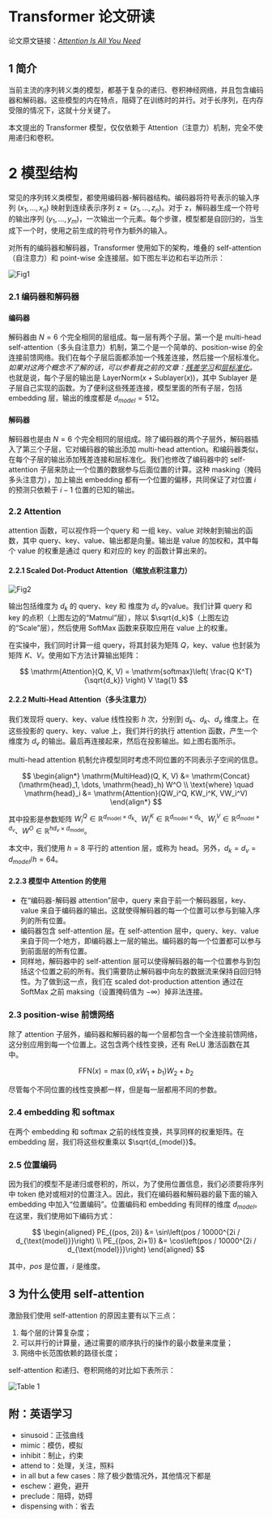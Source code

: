 
# Transformer 论文研读

论文原文链接：*[Attention Is All You Need](https://arxiv.org/pdf/1706.03762)*

## 1 简介

当前主流的序列转义类的模型，都基于复杂的递归、卷积神经网络，并且包含编码器和解码器。这些模型的内在特点，阻碍了在训练时的并行。对于长序列，在内存受限的情况下，这就十分关键了。

本文提出的 Transformer 模型，仅仅依赖于 Attention（注意力）机制，完全不使用递归和卷积。

# 2 模型结构

常见的序列转义类模型，都使用编码器-解码器结构。编码器将符号表示的输入序列 $(x_1,...,x_n)$ 映射到连续表示序列 $\mathrm{z}=(z_1,...,z_n)$。对于 $\mathrm{z}$，解码器生成一个符号的输出序列 $(y_1,...,y_m)$，一次输出一个元素。每个步骤，模型都是自回归的，当生成下一个时，使用之前生成的符号作为额外的输入。

对所有的编码器和解码器，Transformer 使用如下的架构，堆叠的 self-attention（自注意力）和 point-wise 全连接层。如下图左半边和右半边所示：

![Fig1](./1_Transformer_1.png)

### 2.1 编码器和解码器

#### 编码器

解码器由 $N=6$ 个完全相同的层组成。每一层有两个子层。第一个是 multi-head self-attention（多头自注意力）机制，第二个是一个简单的、position-wise 的全连接前馈网络。我们在每个子层后面都添加一个残差连接，然后接一个层标准化。*如果对这两个概念不了解的话，可以参看我之前的文章：[残差学习](3_ResidualLearning.html)和[层标准化](2_LayerNorm.html)。* 也就是说，每个子层的输出是 $\mathrm{LayerNorm}(x+\mathrm{Sublayer}(x))$，其中 $\mathrm{Sublayer}$ 是子层自己实现的函数。为了便利这些残差连接，模型里面的所有子层，包括 embedding 层，输出的维度都是 $d_{model} = 512$。

#### 解码器

解码器也是由 $N=6$ 个完全相同的层组成。除了编码器的两个子层外，解码器插入了第三个子层，它对编码器的输出添加 multi-head attention。和编码器类似，在每个子层的输出添加残差连接和层标准化。我们也修改了编码器中的 self-attention 子层来防止一个位置的数据参与后面位置的计算。这种 masking（掩码多头注意力），加上输出 embedding 都有一个位置的偏移，共同保证了对位置 $i$ 的预测只依赖于 $i-1$ 位置的已知的输出。

### 2.2 Attention

attention 函数，可以视作将一个query 和 一组 key、value 对映射到输出的函数，其中 query、key、value、输出都是向量。输出是 value 的加权和，其中每个 value 的权重是通过 query 和对应的 key 的函数计算出来的。

#### 2.2.1 Scaled Dot-Product Attention（缩放点积注意力）

![Fig2](1_Transformer_2.png)

输出包括维度为 $d_k$ 的 query、key 和 维度为 $d_v$ 的value。我们计算 query 和 key 的点积（上图左边的“Matmul”层），除以 $\sqrt{d_k}$（上图左边的“Scale”层），然后使用 SoftMax 函数来获取应用在 value 上的权重。

在实操中，我们同时计算一组 query，将其封装为矩阵 $Q$，key、value 也封装为矩阵 $K$、$V$。使用如下方法计算输出矩阵：

$$
\mathrm{Attention}(Q, K, V) = \mathrm{softmax}\left( \frac{Q K^T}{\sqrt{d_k}} \right) V \tag{1}
$$

#### 2.2.2 Multi-Head Attention（多头注意力）

我们发现将 query、key、value 线性投影 $h$ 次，分别到 $d_k$、$d_k$、$d_v$ 维度上。在这些投影的 query、key、value 上，我们并行的执行 attention 函数，产生一个维度为 $d_v$ 的输出。最后再连接起来，然后在投影输出。如上图右面所示。

multi-head attention 机制允许模型同时考虑不同位置的不同表示子空间的信息。

$$
\begin{align*}
\mathrm{MultiHead}(Q, K, V) &= \mathrm{Concat}(\mathrm{head}_1, \dots, \mathrm{head}_h) W^O \\
\text{where} \quad \mathrm{head}_i &= \mathrm{Attention}(QW_i^Q, KW_i^K, VW_i^V)
\end{align*}
$$

其中投影是参数矩阵 $W_{i}^{Q} \in \mathbb{R}^{d_{\mathrm{model}} \times d_{k}}$、$W_{i}^{K} \in \mathbb{R}^{d_{\mathrm{model}} \times d_{k}}$、$W_{i}^{V} \in \mathbb{R}^{d_{\mathrm{model}} \times d_{v}}$、$W^{O} \in \mathbb{R}^{hd_v \times d_{\mathrm{model}}}$。

本文中，我们使用 $h = 8$ 平行的 attention 层，或称为 head。另外，$d_k = d_v = d_{model} / h = 64$。

#### 2.2.3 模型中 Attention 的使用

- 在“编码器-解码器 attention”层中，query 来自于前一个解码器层，key、value 来自于编码器的输出。这就使得解码器的每一个位置可以参与到输入序列的所有位置。
- 编码器包含 self-attention 层。在 self-attention 层中，query、key、value 来自于同一个地方，即编码器上一层的输出。编码器的每一个位置都可以参与到前面层的所有位置。
- 同样地，解码器中的 self-attention 层可以使得解码器的每一个位置参与到包括这个位置之前的所有。我们需要防止解码器中向左的数据流来保持自回归特性。为了做到这一点，我们在 scaled dot-production attention 通过在 SoftMax 之前 maksing（设置掩码值为 $-\infty$）掉非法连接。

### 2.3 position-wise 前馈网络

除了 attention 子层外，编码器和解码器的每一个层都包含一个全连接前馈网络，这分别应用到每一个位置上。这包含两个线性变换，还有 ReLU 激活函数在其中。

$$
\mathrm{FFN}(x) = \max(0, xW_1 + b_1) W_2 + b_2 \tag{2}
$$

尽管每个不同位置的线性变换都一样，但是每一层都用不同的参数。

### 2.4 embedding 和 softmax

在两个 embedding 和 softmax 之前的线性变换，共享同样的权重矩阵。在 embedding 层，我们将这些权重乘以 $\sqrt{d_{model}}$。

### 2.5 位置编码

因为我们的模型不是递归或卷积的，所以，为了使用位置信息，我们必须要将序列中 token 绝对或相对的位置注入。因此，我们在编码器和解码器的最下面的输入 embedding 中加入“位置编码”。位置编码和 embedding 有同样的维度 $d_{model}$。在这里，我们使用如下编码方式：

$$
\begin{aligned}
PE_{(pos, 2i)} &= \sin\left(pos / 10000^{2i / d_{\text{model}}}\right) \\
PE_{(pos, 2i+1)} &= \cos\left(pos / 10000^{2i / d_{\text{model}}}\right)
\end{aligned}
$$

其中，$pos$ 是位置，$i$ 是维度。

## 3 为什么使用 self-attention

激励我们使用 self-attention 的原因主要有以下三点：

1. 每个层的计算复杂度；
2. 可以并行的计算量，通过需要的顺序执行的操作的最小数量来度量；
3. 网络中长范围依赖的路径长度；

self-attention 和递归、卷积网络的对比如下表所示：

![Table 1](1_Transformer_3.png)

## 附：英语学习

- sinusoid：正弦曲线
- mimic：模仿，模拟
- inhibit：制止，约束
- attend to：处理，关注，照料
- in all but a few cases：除了极少数情况外，其他情况下都是
- eschew：避免，避开
- preclude：阻碍，妨碍
- dispensing with：省去
